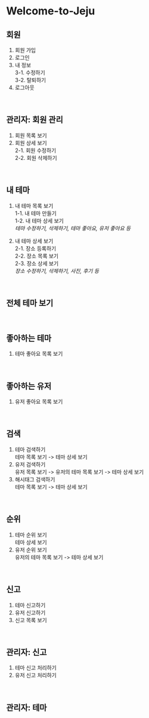 # Welcome-to-Jeju

## 회원
1. 회원 가입
2. 로그인
3. 내 정보<br>
3-1. 수정하기<br>
3-2. 탈퇴하기
4. 로그아웃

<br>

## 관리자: 회원 관리
1. 회원 목록 보기
2. 회원 상세 보기<br>
2-1. 회원 수정하기<br>
2-2. 회원 삭제하기

<br>

## 내 테마
1. 내 테마 목록 보기<br>
1-1. 내 테마 만들기<br>
1-2. 내 테마 상세 보기<br>
*테마 수정하기, 삭제하기, 테마 좋아요, 유저 좋아요 등*

2. 내 테마 상세 보기<br>
2-1. 장소 등록하기<br>
2-2. 장소 목록 보기<br>
2-3. 장소 상세 보기<br>
*장소 수정하기, 삭제하기, 사진, 후기 등*

<br>

## 전체 테마 보기

<br>

## 좋아하는 테마
1. 테마 좋아요 목록 보기

<br>

## 좋아하는 유저
1. 유저 좋아요 목록 보기

<br>

## 검색
1. 테마 검색하기<br>
테마 목록 보기 -> 테마 상세 보기
2. 유저 검색하기<br>
유저 목록 보기 -> 유저의 테마 목록 보기 -> 테마 상세 보기
3. 해시태그 검색하기<br>
테마 목록 보기 -> 테마 상세 보기

<br>

## 순위
1. 테마 순위 보기<br>
테마 상세 보기
2. 유저 순위 보기<br>
유저의 테마 목록 보기 -> 테마 상세 보기

<br>

## 신고
1. 테마 신고하기<br>
2. 유저 신고하기<br>
3. 신고 목록 보기

<br>

## 관리자: 신고
1. 테마 신고 처리하기
2. 유저 신고 처리하기

<br>

## 관리자: 테마
